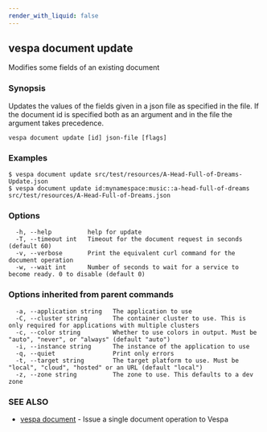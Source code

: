 ```yaml
---
render_with_liquid: false
---
```


## vespa document update

Modifies some fields of an existing document

### Synopsis

Updates the values of the fields given in a json file as specified in the file.
If the document id is specified both as an argument and in the file the argument takes precedence.

```
vespa document update [id] json-file [flags]
```

### Examples

```
$ vespa document update src/test/resources/A-Head-Full-of-Dreams-Update.json
$ vespa document update id:mynamespace:music::a-head-full-of-dreams src/test/resources/A-Head-Full-of-Dreams.json
```

### Options

```
  -h, --help          help for update
  -T, --timeout int   Timeout for the document request in seconds (default 60)
  -v, --verbose       Print the equivalent curl command for the document operation
  -w, --wait int      Number of seconds to wait for a service to become ready. 0 to disable (default 0)
```

### Options inherited from parent commands

```
  -a, --application string   The application to use
  -C, --cluster string       The container cluster to use. This is only required for applications with multiple clusters
  -c, --color string         Whether to use colors in output. Must be "auto", "never", or "always" (default "auto")
  -i, --instance string      The instance of the application to use
  -q, --quiet                Print only errors
  -t, --target string        The target platform to use. Must be "local", "cloud", "hosted" or an URL (default "local")
  -z, --zone string          The zone to use. This defaults to a dev zone
```

### SEE ALSO

* [vespa document](vespa_document.html)	 - Issue a single document operation to Vespa

